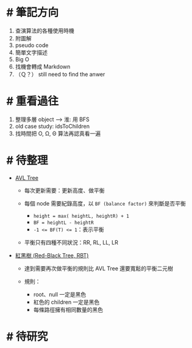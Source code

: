 # # 筆記方向

1. 查演算法的各種使用時機
2. 附圖解
3. pseudo code
4. 簡單文字描述
5. Big O
6. 找機會轉成 Markdown
7. （Ｑ？） still need to find the anwer

# # 重看過往

1. 整理多層 object --> 淮: 用 BFS
2. old case study: idsToChildren
3. 找時間把 O, Ω, Θ 算法再認真看一遍

# # 待整理

- [AVL Tree](https://josephjsf2.github.io/data/structure/and/algorithm/2019/06/22/avl-tree.html)

  - 每次更新需要：更新高度、做平衡
  - 每個 node 需要紀錄高度，以 `BF (balance factor)` 來判斷是否平衡

    - `height = max( heightL, heightR) + 1`
    - `BF = heightL - heightR`
    - `-1 <= BF(T) <= 1`：表示平衡

  - 平衡只有四種不同狀況：RR, RL, LL, LR

- [紅黑樹 (Red-Black Tree, RBT)](https://josephjsf2.github.io/data/structure/and/algorithm/2020/04/28/red-black-tree-part-1.html)

  - 達到需要再次做平衡的規則比 AVL Tree 還要寬鬆的平衡二元樹

  - 規則：

    - root、null 一定是黑色
    - 紅色的 children 一定是黑色
    - 每條路徑擁有相同數量的黑色

# # 待研究
